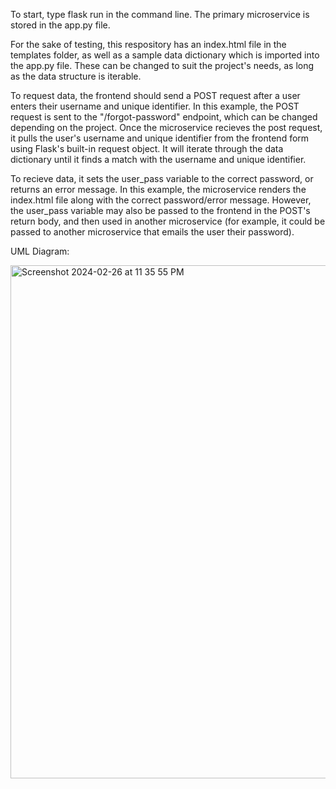 To start, type flask run in the command line. The primary microservice is stored in the app.py file.

For the sake of testing, this respository has an index.html file in the templates folder, as well as a sample data dictionary which is imported into the app.py file. These can be changed to suit the project's needs, as long as the data structure is iterable. 

To request data, the frontend should send a POST request after a user enters their username and unique identifier. In this example, the POST request is sent to the "/forgot-password" endpoint, which can be changed depending on the project. Once the microservice recieves the post request, it pulls the user's username and unique identifier from the frontend form using Flask's built-in request object. It will iterate through the data dictionary until it finds a match with the username and unique identifier. 

To recieve data, it sets the user_pass variable to the correct password, or returns an error message. In this example, the microservice renders the index.html file along with the correct password/error message. However, the user_pass variable may also be passed to the frontend in the POST's return body, and then used in another microservice (for example, it could be passed to another microservice that emails the user their password). 

UML Diagram:

<img width="821" alt="Screenshot 2024-02-26 at 11 35 55 PM" src="https://github.com/annaleexjohnson/cs361-flask-microservice/assets/87035551/ade0c438-a316-4b03-a407-caa42dc6e6fe">
